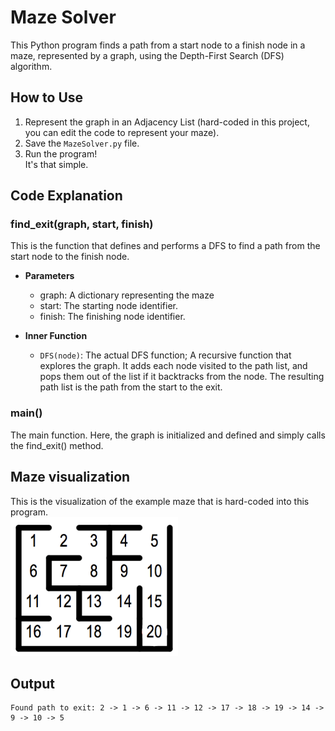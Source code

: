 # Maze Solver

This Python program finds a path from a start node to a finish node in a maze, represented by a graph, using the Depth-First Search (DFS) algorithm.

## How to Use

1. Represent the graph in an Adjacency List (hard-coded in this project, you can edit the code to represent your maze).
2. Save the `MazeSolver.py` file.
3. Run the program!  
It's that simple.

## Code Explanation

### find_exit(graph, start, finish)

This is the function that defines and performs a DFS to find a path from the start node to the finish node.

- **Parameters**
    - graph: A dictionary representing the maze
    - start: The starting node identifier.
    - finish: The finishing node identifier.

- **Inner Function**
    - `DFS(node)`: The actual DFS function; A recursive function that explores the graph. It adds each node visited to the path list, and pops them out of the list if it backtracks from the node. The resulting path list is the path from the start to the exit.

### main()

The main function. Here, the graph is initialized and defined and simply calls the find_exit() method.

## Maze visualization
This is the visualization of the example maze that is hard-coded into this program.  
![Maze Visualization](https://github.com/Negative-Zero-Official/DFS-Maze-Solver/blob/main/MazeExample.png)

## Output
```
Found path to exit: 2 -> 1 -> 6 -> 11 -> 12 -> 17 -> 18 -> 19 -> 14 -> 9 -> 10 -> 5
```
